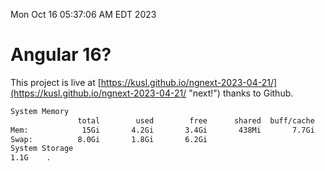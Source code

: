 Mon Oct 16 05:37:06 AM EDT 2023

# Angular 16?


This project is live at [https://kusl.github.io/ngnext-2023-04-21/](https://kusl.github.io/ngnext-2023-04-21/ "next!") thanks to Github.

```bash
System Memory
               total        used        free      shared  buff/cache   available
Mem:            15Gi       4.2Gi       3.4Gi       438Mi       7.7Gi        10Gi
Swap:          8.0Gi       1.8Gi       6.2Gi
System Storage
1.1G	.
```
